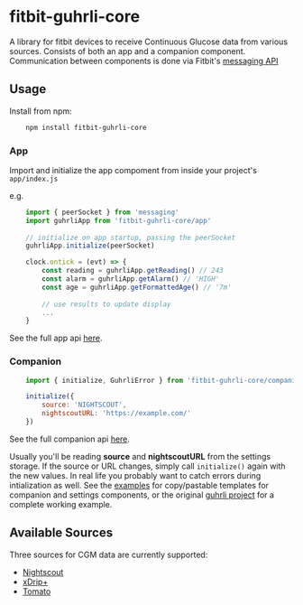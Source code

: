 # fitbit-guhrli-core

A library for fitbit devices to receive Continuous Glucose data from various
sources. Consists of both an app and a companion component. Communication
between components is done via Fitbit's [messaging API](https://dev.fitbit.com/build/guides/communications/messaging/)

## Usage

Install from npm:
```bash
    npm install fitbit-guhrli-core
```

### App

Import and initialize the app compoment from inside your project's `app/index.js`

e.g.
```js
    import { peerSocket } from 'messaging'
    import guhrliApp from 'fitbit-guhrli-core/app'
    
    // initialize on app startup, passing the peerSocket
    guhrliApp.initialize(peerSocket)

    clock.ontick = (evt) => {
        const reading = guhrliApp.getReading() // 243
        const alarm = guhrliApp.getAlarm() // 'HIGH'
        const age = guhrliApp.getFormattedAge() // '7m'
        
        // use results to update display
        ...
    }
```

See the full app api [here](app/README.md).

### Companion

```js
    import { initialize, GuhrliError } from 'fitbit-guhrli-core/companion'

    initialize({
        source: 'NIGHTSCOUT',
        nightscoutURL: 'https://example.com/'
    })
```

See the full companion api [here](companion/README.md).


Usually you'll be reading **source** and **nightscoutURL** from the settings
storage. If the source or URL changes, simply call `initialize()` again with the
new values. In real life you probably want to catch errors during intialization
as well. See the [examples](examples) for copy/pastable templates for companion
and settings components, or the original [guhrli project](https://github.com/oswalde-p/guhrli) for a complete working example.

## Available Sources

Three sources for CGM data are currently supported:
* [Nightscout](https://nightscout.github.io)
* [xDrip+](https://github.com/NightscoutFoundation/xDrip)
* [Tomato](http://tomato.cool)

